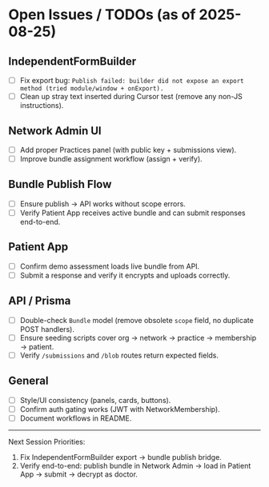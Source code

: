 # Open Issues / TODOs (as of 2025-08-25)

## IndependentFormBuilder
- [ ] Fix export bug: `Publish failed: builder did not expose an export method (tried module/window + onExport).`
- [ ] Clean up stray text inserted during Cursor test (remove any non-JS instructions).

## Network Admin UI
- [ ] Add proper Practices panel (with public key + submissions view).
- [ ] Improve bundle assignment workflow (assign + verify).

## Bundle Publish Flow
- [ ] Ensure publish → API works without scope errors.
- [ ] Verify Patient App receives active bundle and can submit responses end-to-end.

## Patient App
- [ ] Confirm demo assessment loads live bundle from API.
- [ ] Submit a response and verify it encrypts and uploads correctly.

## API / Prisma
- [ ] Double-check `Bundle` model (remove obsolete `scope` field, no duplicate POST handlers).
- [ ] Ensure seeding scripts cover org → network → practice → membership → patient.
- [ ] Verify `/submissions` and `/blob` routes return expected fields.

## General
- [ ] Style/UI consistency (panels, cards, buttons).
- [ ] Confirm auth gating works (JWT with NetworkMembership).
- [ ] Document workflows in README.

---

Next Session Priorities:
1. Fix IndependentFormBuilder export → bundle publish bridge.
2. Verify end-to-end: publish bundle in Network Admin → load in Patient App → submit → decrypt as doctor.
